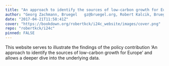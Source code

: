 ```yaml
---
title: "An approach to identify the sources of low-carbon growth for Europe"
author: "Georg Zachmann, Bruegel   gz@bruegel.org, Robert Kalcik, Bruegel   robert.kalcik@bruegel.org"
date: "2017-04-21T11:58:41Z"
cover: "https://bookdown.org/robertkck/i24c_website/images/cover.png"
repo: "robertkck/i24c"
pinned: FALSE
---
```


This website serves to illustrate the findings of the policy contribution ‘An approach to identify the sources of low-carbon growth for Europe’ and allows a deeper dive into the underlying data.
